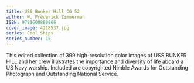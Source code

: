 ```yaml
---
title: USS Bunker Hill CG 52
author: W. Frederick Zimmerman
ISBN: 9781608880966
cover_image: 4218537.jpg
series: Cool Ships
series_number: 15
---
```


This edited collection of 399 high-resolution color images  of USS BUNKER HILL and her crew illustrates the importance and diversity of life aboard a US Navy warship.  Included are copyrighted Nimble Awards for Outstanding Photograph and Outstanding National Service.
